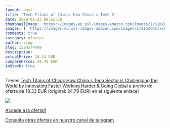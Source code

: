 ```yaml
---
layout: post
title: 'Tech Titans of China: How China s Tech S'
date: 2020-01-23 08:51:58
thumbnailImage: 'https://images-eu.ssl-images-amazon.com/images/I/51mZCQsraxL._SL200_.jpg'
images: [ 'https://images-eu.ssl-images-amazon.com/images/I/51mZCQsraxL._SL200_.jpg' ]
comments: true
category: ofertas
author: ring
slug: 1529374499
description:
actualPrice: 18.33 EUR
comparePrice: 24.78 EUR
inStock: true
---
```


Tienes [Tech Titans of China: How China s Tech Sector is Challenging the World by Innovating Faster  Working Harder & Going Global](https://www.amazon.com/dp/1529374499/?tag=redken08-20) a precio de oferta de 18.33 EUR (original: 24.78 EUR) en el siguiente enlace!

[![](https://images-eu.ssl-images-amazon.com/images/I/51mZCQsraxL._SL200_.jpg)](https://www.amazon.com/dp/1529374499/?tag=redken08-20)

[Accede a la oferta!!](https://www.amazon.com/dp/1529374499/?tag=redken08-20)

[Consulta otras ofertas en nuestro canal de telegram](https://t.me/s/ofertas25)
